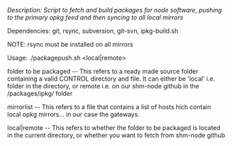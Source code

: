 *Description: Script to fetch and build packages for node software, pushing to the primary opkg feed and then syncing to all local mirrors*

Dependencies: git, rsync, subversion, git-svn, ipkg-build.sh

NOTE: rsync must be installed on all mirrors

Usage: ./packagepush.sh <folder to be packaged> <mirrorlist> <local|remote>

folder to be packaged -- This refers to a ready made source folder containing 
a valid CONTROL directory and file. It can either be 'local' i.e. folder in the 
directory,  or remote i.e. on our shm-node github in the /packages/ipkg/ folder

mirrorlist -- This refers to a file that contains a list of hosts 
hich contain local opkg mirrors... in our case the gateways.

local|remote -- This refers to whether the folder to be packaged is located
in the current directory, or whether you want to fetch from shm-node github

